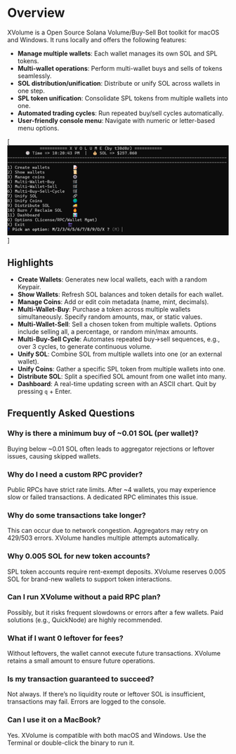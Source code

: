 # Overview

XVolume is a Open Source Solana Volume/Buy-Sell Bot toolkit for macOS and Windows. It runs locally and offers the following features:

- **Manage multiple wallets**: Each wallet manages its own SOL and SPL tokens.
- **Multi-wallet operations**: Perform multi-wallet buys and sells of tokens seamlessly.
- **SOL distribution/unification**: Distribute or unify SOL across wallets in one step.
- **SPL token unification**: Consolidate SPL tokens from multiple wallets into one.
- **Automated trading cycles**: Run repeated buy/sell cycles automatically.
- **User-friendly console menu**: Navigate with numeric or letter-based menu options.

[![Alt-Text](https://raw.githubusercontent.com/the-real-t30d0r/xvolume/refs/heads/main/xvolume.png)]
## Highlights

- **Create Wallets**: Generates new local wallets, each with a random Keypair.
- **Show Wallets**: Refresh SOL balances and token details for each wallet.
- **Manage Coins**: Add or edit coin metadata (name, mint, decimals).
- **Multi-Wallet-Buy**: Purchase a token across multiple wallets simultaneously. Specify random amounts, max, or static values.
- **Multi-Wallet-Sell**: Sell a chosen token from multiple wallets. Options include selling all, a percentage, or random min/max amounts.
- **Multi-Buy-Sell Cycle**: Automates repeated buy→sell sequences, e.g., over 3 cycles, to generate continuous volume.
- **Unify SOL**: Combine SOL from multiple wallets into one (or an external wallet).
- **Unify Coins**: Gather a specific SPL token from multiple wallets into one.
- **Distribute SOL**: Split a specified SOL amount from one wallet into many.
- **Dashboard**: A real-time updating screen with an ASCII chart. Quit by pressing `q` + Enter.

## Frequently Asked Questions

### Why is there a minimum buy of ~0.01 SOL (per wallet)?
Buying below ~0.01 SOL often leads to aggregator rejections or leftover issues, causing skipped wallets.

### Why do I need a custom RPC provider?
Public RPCs have strict rate limits. After ~4 wallets, you may experience slow or failed transactions. A dedicated RPC eliminates this issue.

### Why do some transactions take longer?
This can occur due to network congestion. Aggregators may retry on 429/503 errors. XVolume handles multiple attempts automatically.

### Why 0.005 SOL for new token accounts?
SPL token accounts require rent-exempt deposits. XVolume reserves 0.005 SOL for brand-new wallets to support token interactions.

### Can I run XVolume without a paid RPC plan?
Possibly, but it risks frequent slowdowns or errors after a few wallets. Paid solutions (e.g., QuickNode) are highly recommended.

### What if I want 0 leftover for fees?
Without leftovers, the wallet cannot execute future transactions. XVolume retains a small amount to ensure future operations.

### Is my transaction guaranteed to succeed?
Not always. If there’s no liquidity route or leftover SOL is insufficient, transactions may fail. Errors are logged to the console.

### Can I use it on a MacBook?
Yes. XVolume is compatible with both macOS and Windows. Use the Terminal or double-click the binary to run it.

